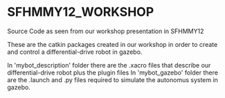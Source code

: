# SFHMMY12_WORKSHOP
Source Code as seen from our workshop presentation in SFHMMY12 

These are the catkin packages created in our workshop in order to create and control a differential-drive robot in gazebo.

In 'mybot_description' folder there are the .xacro files that describe our differential-drive robot plus the plugin files
In 'mybot_gazebo' folder there are the .launch and .py files required to simulate the autonomus system in gazebo.
